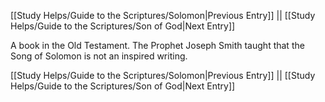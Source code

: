 [[Study Helps/Guide to the Scriptures/Solomon|Previous Entry]]  ||  [[Study Helps/Guide to the Scriptures/Son of God|Next Entry]]

 A book in the Old Testament. The Prophet Joseph Smith taught that the Song of Solomon is not an inspired writing.

[[Study Helps/Guide to the Scriptures/Solomon|Previous Entry]]  ||  [[Study Helps/Guide to the Scriptures/Son of God|Next Entry]]